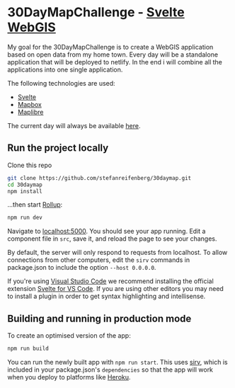 
# 30DayMapChallenge - [Svelte WebGIS](https://freiburg.kaldera.dev)

My goal for the 30DayMapChallenge is to create a WebGIS application based on open data from my home town. Every day will be a standalone application that will be deployed to netlify. In the end i will combine all the applications into one single application. 

The following technologies are used:
- [Svelte](https://svelte.dev/)
- [Mapbox](https://www.mapbox.com/)
- [Maplibre](https://maplibre.org/)

The current day will always be available [here](https://freiburg.kaldera.dev).

## Run the project locally

Clone this repo

```bash
git clone https://github.com/stefanreifenberg/30daymap.git
cd 30daymap
npm install
```

...then start [Rollup](https://rollupjs.org):

```bash
npm run dev
```

Navigate to [localhost:5000](http://localhost:5000). You should see your app running. Edit a component file in `src`, save it, and reload the page to see your changes.

By default, the server will only respond to requests from localhost. To allow connections from other computers, edit the `sirv` commands in package.json to include the option `--host 0.0.0.0`.

If you're using [Visual Studio Code](https://code.visualstudio.com/) we recommend installing the official extension [Svelte for VS Code](https://marketplace.visualstudio.com/items?itemName=svelte.svelte-vscode). If you are using other editors you may need to install a plugin in order to get syntax highlighting and intellisense.

## Building and running in production mode

To create an optimised version of the app:

```bash
npm run build
```

You can run the newly built app with `npm run start`. This uses [sirv](https://github.com/lukeed/sirv), which is included in your package.json's `dependencies` so that the app will work when you deploy to platforms like [Heroku](https://heroku.com).

